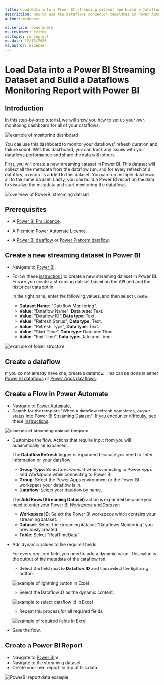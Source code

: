 ```yaml
---
title: Load Data into a Power BI streaming dataset and build a Dataflows Monitoring Report with Power BI
description: How to use the dataflows connector templates in Power Automate to create a dataflows monitoring report in Power BI
author: mideboer

ms.service: powerquery
ms.reviewer: kvivek
ms.topic: conceptual
ms.date: 12/15/2020
ms.author: mideboer
---
```


# Load Data into a Power BI Streaming Dataset and Build a Dataflows Monitoring Report with Power BI

## Introduction

In this step-by-step tutorial, we will show you how to set up your own monitoring dashboard for all of your dataflows:

![example of monitoring dashboard](media/dashboard.PNG)

You can use this dashboard to monitor your dataflows' refresh duration and failure count. With this dashboard, you can track any issues with your dataflows performance and share the data with others. 

First, you will create a new streaming dataset in Power BI. This dataset will collect all the metadata from the dataflow run, and for every refresh of a dataflow, a record is added to this dataset. You can run multiple dataflows all to the same dataset. Lastly, you can build a Power BI report on the data to visualize the metadata and start monitoring the dataflows.

![overview of PowerBI streaming dataset](media/powerbi.PNG)

## Prerequisites

* A [Power BI Pro Licence](https://docs.microsoft.com/power-bi/admin/service-admin-purchasing-power-bi-pro).

* A [Premium Power Automate Licence](https://docs.microsoft.com/power-platform/admin/pricing-billing-skus).

* A [Power BI dataflow](https://docs.microsoft.com/power-bi/transform-model/dataflows/dataflows-introduction-self-service) or [Power Platform dataflow](https://docs.microsoft.com/powerapps/maker/common-data-service/create-and-use-dataflows).

## Create a new streaming dataset in Power BI

* Navigate to [Power BI](https://powerbi.microsoft.com).
* Follow these [instructions](https://docs.microsoft.com/power-bi/connect-data/service-real-time-streaming#set-up-your-real-time-streaming-dataset-in-power-bi) to create a new streaming dataset in Power BI. Ensure you create a streaming dataset based on the API and add the historical data opt in.

    In the right pane, enter the following values, and then select `Create`.
    * **Dataset Name**: "Dataflow Monitoring".
    * **Value**: "Dataflow Name", **Data type**: Text.
    * **Value**: "Dataflow ID", **Data type**: Text.
    * **Value**: "Refresh Status", **Data type**: Text. 
    * **Value**: "Refresh Type", **Data type**: Text.
    * **Value**: "Start Time", **Data type**: Date and Time. 
    * **Value**: "End Time", **Data type**: Date and Time.

![example of folder structure](media/addstreamingdatset.PNG)

## Create a dataflow

If you do not already have one, create a dataflow. This can be done in either [Power BI dataflows](https://docs.microsoft.com/power-bi/transform-model/dataflows/dataflows-introduction-self-service) or [Power Apps dataflows](https://docs.microsoft.com/powerapps/maker/common-data-service/create-and-use-dataflows).

## Create a Flow in Power Automate

* Navigate to [Power Automate](https://flow.microsoft.com),
* Search for the template "When a dataflow refresh completes, output status into Power BI Streaming Dataset". If you encounter difficulty, see these [instructions](https://docs.microsoft.com/power-automate/get-started-logic-template).

![example of streaming dataset template](media/streamingconnector.PNG)

* Customize the flow. Actions that require input from you will automatically be expanded.

   The **Dataflow Refresh** trigger is expanded because you need to enter information on your dataflow:
    * **Group Type**: Select *Environment* when connecting to Power Apps and *Workspace* when connecting to Power BI.
    * **Group**: Select the Power Apps environment or the Power BI workspace your dataflow is in.
    * **Dataflow**: Select your dataflow by name.

     The **Add Rows (Streaming Dataset)** action is expanded because you need to enter your Power BI *Workspace* and *Dataset*:
    * **Workspace ID**: Select the Power BI workspace which contains your streaming dataset.
    * **Dataset**: Select the streaming dataset "Dataflows Monitoring" you previously created.
    * **Table**: Select "RealTimeData"

* Add dynamic values to the required fields.

  For every required field, you need to add a dynamic value. This value is the output of the metadata of the dataflow run.
    * Select the field next to **Dataflow ID** and then select the lightning button.
    
    ![example of lightning button in Excel](media/dynamicexcel.png)

    * Select the Dataflow ID as the dynamic content.

	![example to select dataflow id in Excel](media/dataflowid.png)

    * Repeat this process for all required fields.

    ![example of required fields in Excel](media/excelcomplete.PNG)  

* Save the flow.

## Create a Power BI Report

* Navigate to [Power BI](https://powerbi.microsoft.com)m
* Navigate to the streaming dataset.
* Create your own report on top of this data.

![PowerBI report data example](media/createyourownreport.PNG)
